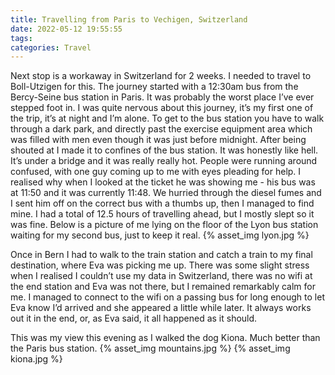 ```yaml
---
title: Travelling from Paris to Vechigen, Switzerland
date: 2022-05-12 19:55:55
tags:
categories: Travel
---
```

Next stop is a workaway in Switzerland for 2 weeks. I needed to travel to Boll-Utzigen for this. The journey started with a 12:30am bus from the Bercy-Seine bus station in Paris. It was probably the worst place I’ve ever stepped foot in. I was quite nervous about this journey, it’s my first one of the trip, it’s at night and I’m alone. To get to the bus station you have to walk through a dark park, and directly past the exercise equipment area which was filled with men even though it was just before midnight. After being shouted at I made it to confines of the bus station. It was honestly like hell. It’s under a bridge and it was really really hot. People were running around confused, with one guy coming up to me with eyes pleading for help. I realised why when I looked at the ticket he was showing me - his bus was at 11:50 and it was currently 11:48. We hurried through the diesel fumes and I sent him off on the correct bus with a thumbs up, then I managed to find mine. I had a total of 12.5 hours of travelling ahead, but I mostly slept so it was fine. Below is a picture of me lying on the floor of the Lyon bus station waiting for my second bus, just to keep it real. 
{% asset_img lyon.jpg %}

Once in Bern I had to walk to the train station and catch a train to my final destination, where Eva was picking me up. There was some slight stress when I realised I couldn’t use my data in Switzerland, there was no wifi at the end station and Eva was not there, but I remained remarkably calm for me. I managed to connect to the wifi on a passing bus for long enough to let Eva know I’d arrived and she appeared a little while later. It always works out it in the end, or, as Eva said, it all happened as it should.

This was my view this evening as I walked the dog Kiona. Much better than the Paris bus station.
{% asset_img mountains.jpg %}
{% asset_img kiona.jpg %}